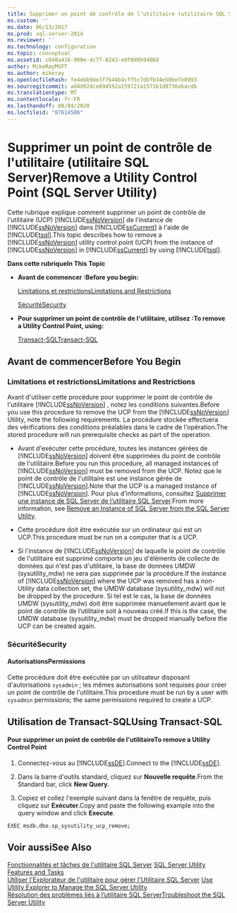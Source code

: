 ```yaml
---
title: Supprimer un point de contrôle de l’utilitaire (utilitaire SQL Server) | Microsoft Docs
ms.custom: ''
ms.date: 06/13/2017
ms.prod: sql-server-2014
ms.reviewer: ''
ms.technology: configuration
ms.topic: conceptual
ms.assetid: c048a416-900e-4c77-8243-e0f0d8b94068
author: MikeRayMSFT
ms.author: mikeray
ms.openlocfilehash: fe4ebb9de3f7644b4cff5c7dbfb34e50be7e8993
ms.sourcegitcommit: ad4d92dce894592a259721a1571b1d8736abacdb
ms.translationtype: MT
ms.contentlocale: fr-FR
ms.lasthandoff: 08/04/2020
ms.locfileid: "87614586"
---
```

# <a name="remove-a-utility-control-point-sql-server-utility"></a><span data-ttu-id="5de5e-102">Supprimer un point de contrôle de l'utilitaire (utilitaire SQL Server)</span><span class="sxs-lookup"><span data-stu-id="5de5e-102">Remove a Utility Control Point (SQL Server Utility)</span></span>
  <span data-ttu-id="5de5e-103">Cette rubrique explique comment supprimer un point de contrôle de l'utilitaire (UCP) [!INCLUDE[ssNoVersion](../../includes/ssnoversion-md.md)] de l'instance de [!INCLUDE[ssNoVersion](../../includes/ssnoversion-md.md)] dans [!INCLUDE[ssCurrent](../../includes/sscurrent-md.md)] à l'aide de [!INCLUDE[tsql](../../includes/tsql-md.md)].</span><span class="sxs-lookup"><span data-stu-id="5de5e-103">This topic describes how to remove a [!INCLUDE[ssNoVersion](../../includes/ssnoversion-md.md)] utility control point (UCP) from the instance of [!INCLUDE[ssNoVersion](../../includes/ssnoversion-md.md)] in [!INCLUDE[ssCurrent](../../includes/sscurrent-md.md)] by using [!INCLUDE[tsql](../../includes/tsql-md.md)].</span></span>  
  
 <span data-ttu-id="5de5e-104">**Dans cette rubrique**</span><span class="sxs-lookup"><span data-stu-id="5de5e-104">**In This Topic**</span></span>  
  
-   <span data-ttu-id="5de5e-105">**Avant de commencer :**</span><span class="sxs-lookup"><span data-stu-id="5de5e-105">**Before you begin:**</span></span>  
  
     [<span data-ttu-id="5de5e-106">Limitations et restrictions</span><span class="sxs-lookup"><span data-stu-id="5de5e-106">Limitations and Restrictions</span></span>](#Restrictions)  
  
     [<span data-ttu-id="5de5e-107">Sécurité</span><span class="sxs-lookup"><span data-stu-id="5de5e-107">Security</span></span>](#Security)  
  
-   <span data-ttu-id="5de5e-108">**Pour supprimer un point de contrôle de l'utilitaire, utilisez :**</span><span class="sxs-lookup"><span data-stu-id="5de5e-108">**To remove a Utility Control Point, using:**</span></span>  
  
     [<span data-ttu-id="5de5e-109">Transact-SQL</span><span class="sxs-lookup"><span data-stu-id="5de5e-109">Transact-SQL</span></span>](#TsqlProcedure)  
  
##  <a name="before-you-begin"></a><a name="BeforeYouBegin"></a> <span data-ttu-id="5de5e-110">Avant de commencer</span><span class="sxs-lookup"><span data-stu-id="5de5e-110">Before You Begin</span></span>  
  
###  <a name="limitations-and-restrictions"></a><a name="Restrictions"></a> <span data-ttu-id="5de5e-111">Limitations et restrictions</span><span class="sxs-lookup"><span data-stu-id="5de5e-111">Limitations and Restrictions</span></span>  
 <span data-ttu-id="5de5e-112">Avant d'utiliser cette procédure pour supprimer le point de contrôle de l'utilitaire [!INCLUDE[ssNoVersion](../../includes/ssnoversion-md.md)] , notez les conditions suivantes.</span><span class="sxs-lookup"><span data-stu-id="5de5e-112">Before you use this procedure to remove the UCP from the [!INCLUDE[ssNoVersion](../../includes/ssnoversion-md.md)] Utility, note the following requirements.</span></span> <span data-ttu-id="5de5e-113">La procédure stockée effectuera des vérifications des conditions préalables dans le cadre de l'opération.</span><span class="sxs-lookup"><span data-stu-id="5de5e-113">The stored procedure will run prerequisite checks as part of the operation.</span></span>  
  
-   <span data-ttu-id="5de5e-114">Avant d'exécuter cette procédure, toutes les instances gérées de [!INCLUDE[ssNoVersion](../../includes/ssnoversion-md.md)] doivent être supprimées du point de contrôle de l'utilitaire.</span><span class="sxs-lookup"><span data-stu-id="5de5e-114">Before you run this procedure, all managed instances of [!INCLUDE[ssNoVersion](../../includes/ssnoversion-md.md)] must be removed from the UCP.</span></span> <span data-ttu-id="5de5e-115">Notez que le point de contrôle de l'utilitaire est une instance gérée de [!INCLUDE[ssNoVersion](../../includes/ssnoversion-md.md)].</span><span class="sxs-lookup"><span data-stu-id="5de5e-115">Note that the UCP is a managed instance of [!INCLUDE[ssNoVersion](../../includes/ssnoversion-md.md)].</span></span> <span data-ttu-id="5de5e-116">Pour plus d’informations, consultez [Supprimer une instance de SQL Server de l’utilitaire SQL Server](remove-an-instance-of-sql-server-from-the-sql-server-utility.md).</span><span class="sxs-lookup"><span data-stu-id="5de5e-116">From more information, see [Remove an Instance of SQL Server from the SQL Server Utility](remove-an-instance-of-sql-server-from-the-sql-server-utility.md).</span></span>  
  
-   <span data-ttu-id="5de5e-117">Cette procédure doit être exécutée sur un ordinateur qui est un UCP.</span><span class="sxs-lookup"><span data-stu-id="5de5e-117">This procedure must be run on a computer that is a UCP.</span></span>  
  
-   <span data-ttu-id="5de5e-118">Si l'instance de [!INCLUDE[ssNoVersion](../../includes/ssnoversion-md.md)] de laquelle le point de contrôle de l'utilitaire est supprimé comporte un jeu d'éléments de collecte de données qui n'est pas d'utilitaire, la base de données UMDW (sysutility_mdw) ne sera pas supprimée par la procédure.</span><span class="sxs-lookup"><span data-stu-id="5de5e-118">If the instance of [!INCLUDE[ssNoVersion](../../includes/ssnoversion-md.md)] where the UCP was removed has a non-Utility data collection set, the UMDW database (sysutility_mdw) will not be dropped by the procedure.</span></span> <span data-ttu-id="5de5e-119">Si tel est le cas, la base de données UMDW (sysutility_mdw) doit être supprimée manuellement avant que le point de contrôle de l’utilitaire soit à nouveau créé.</span><span class="sxs-lookup"><span data-stu-id="5de5e-119">If this is the case, the UMDW database (sysutility_mdw) must be dropped manually before the UCP can be created again.</span></span>  
  
###  <a name="security"></a><a name="Security"></a> <span data-ttu-id="5de5e-120">Sécurité</span><span class="sxs-lookup"><span data-stu-id="5de5e-120">Security</span></span>  
  
####  <a name="permissions"></a><a name="Permissions"></a> <span data-ttu-id="5de5e-121">Autorisations</span><span class="sxs-lookup"><span data-stu-id="5de5e-121">Permissions</span></span>  
 <span data-ttu-id="5de5e-122">Cette procédure doit être exécutée par un utilisateur disposant d'autorisations `sysadmin` ; les mêmes autorisations sont requises pour créer un point de contrôle de l'utilitaire.</span><span class="sxs-lookup"><span data-stu-id="5de5e-122">This procedure must be run by a user with `sysadmin` permissions; the same permissions required to create a UCP.</span></span>  
  
##  <a name="using-transact-sql"></a><a name="TsqlProcedure"></a> <span data-ttu-id="5de5e-123">Utilisation de Transact-SQL</span><span class="sxs-lookup"><span data-stu-id="5de5e-123">Using Transact-SQL</span></span>  
  
#### <a name="to-remove-a-utility-control-point"></a><span data-ttu-id="5de5e-124">Pour supprimer un point de contrôle de l'utilitaire</span><span class="sxs-lookup"><span data-stu-id="5de5e-124">To remove a Utility Control Point</span></span>  
  
1.  <span data-ttu-id="5de5e-125">Connectez-vous au [!INCLUDE[ssDE](../../includes/ssde-md.md)].</span><span class="sxs-lookup"><span data-stu-id="5de5e-125">Connect to the [!INCLUDE[ssDE](../../includes/ssde-md.md)].</span></span>  
  
2.  <span data-ttu-id="5de5e-126">Dans la barre d'outils standard, cliquez sur **Nouvelle requête**.</span><span class="sxs-lookup"><span data-stu-id="5de5e-126">From the Standard bar, click **New Query**.</span></span>  
  
3.  <span data-ttu-id="5de5e-127">Copiez et collez l'exemple suivant dans la fenêtre de requête, puis cliquez sur **Exécuter**.</span><span class="sxs-lookup"><span data-stu-id="5de5e-127">Copy and paste the following example into the query window and click **Execute**.</span></span>  
  
```  
EXEC msdb.dbo.sp_sysutility_ucp_remove;  
```  
  
## <a name="see-also"></a><span data-ttu-id="5de5e-128">Voir aussi</span><span class="sxs-lookup"><span data-stu-id="5de5e-128">See Also</span></span>  
 <span data-ttu-id="5de5e-129">[Fonctionnalités et tâches de l'utilitaire SQL Server](sql-server-utility-features-and-tasks.md) </span><span class="sxs-lookup"><span data-stu-id="5de5e-129">[SQL Server Utility Features and Tasks](sql-server-utility-features-and-tasks.md) </span></span>  
 <span data-ttu-id="5de5e-130">[Utiliser l'Explorateur de l'utilitaire pour gérer l'Utilitaire SQL Server](use-utility-explorer-to-manage-the-sql-server-utility.md) </span><span class="sxs-lookup"><span data-stu-id="5de5e-130">[Use Utility Explorer to Manage the SQL Server Utility](use-utility-explorer-to-manage-the-sql-server-utility.md) </span></span>  
 [<span data-ttu-id="5de5e-131">Résolution des problèmes liés à l’utilitaire SQL Server</span><span class="sxs-lookup"><span data-stu-id="5de5e-131">Troubleshoot the SQL Server Utility</span></span>](../../database-engine/troubleshoot-the-sql-server-utility.md)  
  
  
